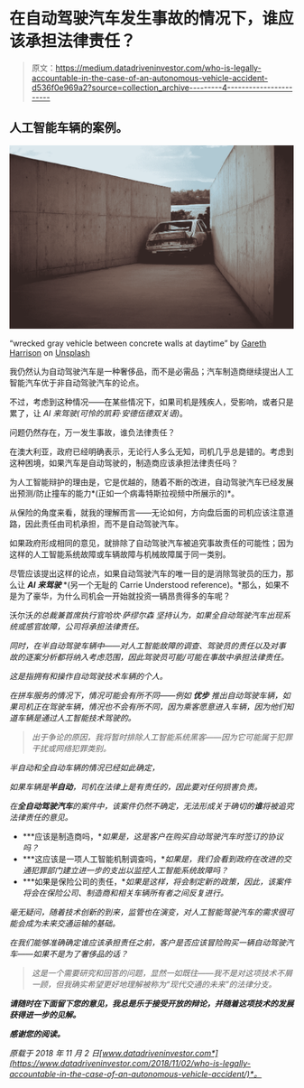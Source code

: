 # 在自动驾驶汽车发生事故的情况下，谁应该承担法律责任？

> 原文：<https://medium.datadriveninvestor.com/who-is-legally-accountable-in-the-case-of-an-autonomous-vehicle-accident-d536f0e969a2?source=collection_archive---------4----------------------->

## 人工智能车辆的案例。

![](img/1e68b86ccbe03f01a7dd094634b68153.png)

“wrecked gray vehicle between concrete walls at daytime” by [Gareth Harrison](https://unsplash.com/@gareth_harrison?utm_source=medium&utm_medium=referral) on [Unsplash](https://unsplash.com?utm_source=medium&utm_medium=referral)

我仍然认为自动驾驶汽车是一种奢侈品，而不是必需品；汽车制造商继续提出人工智能汽车优于非自动驾驶汽车的论点。

不过，考虑到这种情况——在某些情况下，如果司机是残疾人，受影响，或者只是累了，让 *AI 来驾驶(可怜的凯莉·安德伍德双关语)*。

问题仍然存在，万一发生事故，谁负法律责任？

在澳大利亚，政府已经明确表示，无论行人多么无知，司机几乎总是错的。考虑到这种困境，如果汽车是自动驾驶的，制造商应该承担法律责任吗？

为人工智能辩护的理由是，它是优越的，随着不断的改进，自动驾驶汽车已经发展出预测/防止撞车的能力*(正如一个病毒特斯拉视频中所展示的)*。

从保险的角度来看，就我的理解而言——无论如何，方向盘后面的司机应该注意道路，因此责任由司机承担，而不是自动驾驶汽车。

如果政府形成相同的意见，就排除了自动驾驶汽车被追究事故责任的可能性；因为这样的人工智能系统故障或车辆故障与机械故障属于同一类别。

尽管应该提出这样的论点，如果自动驾驶汽车的唯一目的是消除驾驶员的压力，那么让 ***AI 来驾驶*** *(另一个无耻的 Carrie Understood reference)。*那么，如果不是为了豪华，为什么司机会一开始就投资一辆昂贵得多的车呢？

沃尔沃*的总裁兼首席执行官哈坎·萨缪尔森 坚持认为，如果全自动驾驶汽车出现系统或感官故障，公司将承担法律责任。*

*同时，在半自动驾驶车辆中——对人工智能故障的调查、驾驶员的责任以及对事故的逐案分析都将纳入考虑范围，因此驾驶员可能/可能在事故中承担法律责任。*

*这是指拥有和操作自动驾驶技术车辆的个人。*

*在拼车服务的情况下，情况可能会有所不同——例如 ***优步*** 推出自动驾驶车辆，如果司机正在驾驶车辆，情况也不会有所不同，因为乘客愿意进入车辆，因为他们知道车辆是通过人工智能技术驾驶的。*

> *出于争论的原因，我将暂时排除人工智能系统黑客——因为它可能属于犯罪干扰或网络犯罪类别。*

*半自动和全自动车辆的情况已经如此确定，*

*如果车辆是**半自动**，司机在法律上是有责任的，因此要对任何损害负责。*

*在**全自动驾驶汽车**的案件中，该案件仍然不确定，无法形成关于确切的**谁**将被追究法律责任的意见。*

*   ***应该是制造商吗，**如果是，这是客户在购买自动驾驶汽车时签订的协议吗？*
*   ***这应该是一项人工智能机制调查吗，**如果是，我们会看到政府在改进的交通犯罪部门建立进一步的支出以监控人工智能系统故障吗？*
*   ***如果是保险公司的责任，**如果是这样，将会制定新的政策，因此，该案件将会在保险公司、制造商和相关车辆所有者之间反复进行。*

*毫无疑问，随着技术创新的到来，监管也在演变，对人工智能驾驶汽车的需求很可能会成为未来交通运输的基础。*

*在我们能够准确确定谁应该承担责任之前，客户是否应该冒险购买一辆自动驾驶汽车——如果不是为了奢侈品的话？*

> *这是一个需要研究和回答的问题，显然一如既往——我不是对这项技术不屑一顾，但我确实希望更好地理解被称为“现代交通的未来”的法律分支。*

***请随时在下面留下您的意见，我总是乐于接受开放的辩论，并随着这项技术的发展获得进一步的见解。***

***感谢您的阅读。***

**原载于 2018 年 11 月 2 日*[*www.datadriveninvestor.com*](https://www.datadriveninvestor.com/2018/11/02/who-is-legally-accountable-in-the-case-of-an-autonomous-vehicle-accident/)*。**